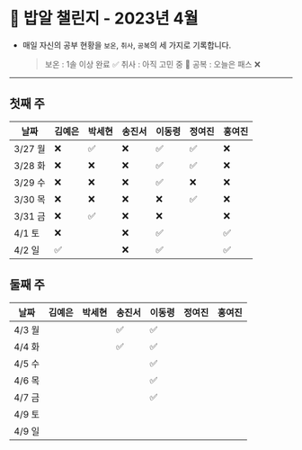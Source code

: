 # 🍚 밥알 챌린지 - 2023년 4월
- 매일 자신의 공부 현황을 `보온`, `취사`, `공복`의 세 가지로 기록합니다.
    
    > 보온 : 1솔 이상 완료 ✅
    취사 : 아직 고민 중 🤔
    공복 : 오늘은 패스 ❌
---

## 첫째 주

**날짜**|김예은|박세현|송진서|이동령|정여진|홍여진
---|---|---|---|---|---|---
3/27 월|❌|✅|❌|✅|✅|❌
3/28 화|❌|❌|❌|✅|✅|❌
3/29 수|❌|❌|❌|✅|❌|❌
3/30 목|❌|❌|❌|❌|✅|❌
3/31 금|❌|✅|❌|❌| |❌
4/1 토 |❌| |❌|✅| |✅
4/2 일 |✅| |❌|✅| |✅


## 둘째 주

**날짜**|김예은|박세현|송진서|이동령|정여진|홍여진
---|---|---|---|---|---|---
4/3 월| | |✅|✅ | | |
4/4 화| | |✅|✅| | |
4/5 수| | | |✅| | |
4/6 목| | | |✅| | |
4/7 금| | | |✅| | |
4/9 토| | | | | | |
4/9 일| | | | | | |

